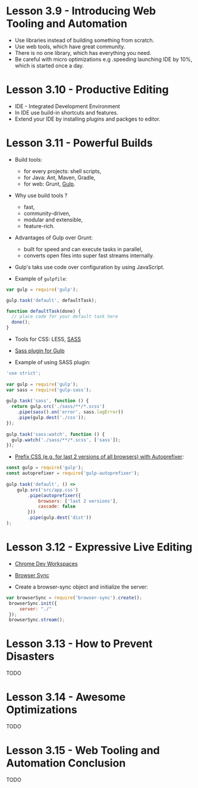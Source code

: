 # Lesson 3.9 - Introducing Web Tooling and Automation

* Use libraries instead of building something from scratch.
* Use web tools, which have great community.
* There is no one library, which has everything you need.
* Be careful with micro optimizations e.g .speeding launching IDE by 10%, which is started once a day.

# Lesson 3.10 - Productive Editing

* IDE - Integrated Development Environment
* In IDE use build-in shortcuts and features.
* Extend your IDE by installing plugins and packges to editor.

# Lesson 3.11 - Powerful Builds

* Build tools:
   * for every projects: shell scripts,
   * for Java: Ant, Maven, Gradle,
   * for web: Grunt, [Gulp](https://github.com/gulpjs/gulp/blob/master/docs/getting-started.md).
* Why use build tools ? 
   * fast,
   * community-driven,
   * modular and extensible,
   * feature-rich.
* Advantages of Gulp over Grunt:
   * built for speed and can execute tasks in parallel,
   * converts open files into super fast streams internally.
* Gulp's taks use code over configuration by using JavaScript.

* Example of ```gulpfile```:

```JavaScript
var gulp = require('gulp');

gulp.task('default', defaultTask);

function defaultTask(done) {
  // place code for your default task here
  done();
}
```

* Tools for CSS: LESS, [SASS](http://sass-lang.com/)
* [Sass plugin for Gulp](https://www.npmjs.com/package/gulp-sass)

* Example of using SASS plugin:

```JavaScript
'use strict';
 
var gulp = require('gulp');
var sass = require('gulp-sass');
 
gulp.task('sass', function () {
  return gulp.src('./sass/**/*.scss')
    .pipe(sass().on('error', sass.logError))
    .pipe(gulp.dest('./css'));
});
 
gulp.task('sass:watch', function () {
  gulp.watch('./sass/**/*.scss', ['sass']);
});
```

* [Prefix CSS (e.g. for last 2 versions of all browsers) with Autoprefixer](https://www.npmjs.com/package/gulp-autoprefixer):

```JavaScript
const gulp = require('gulp');
const autoprefixer = require('gulp-autoprefixer');
 
gulp.task('default', () =>
    gulp.src('src/app.css')
        .pipe(autoprefixer({
            browsers: ['last 2 versions'],
            cascade: false
        }))
        .pipe(gulp.dest('dist'))
);
```

# Lesson 3.12 - Expressive Live Editing

* [Chrome Dev Workspaces](https://developers.google.com/web/tools/setup/setup-workflow)
* [Browser Sync](https://browsersync.io/)

* Create a browser-sync object and initialize the server:

```JavaScript
var browserSync = require('browser-sync').create();
 browserSync.init({
     server: "./"
 });
 browserSync.stream();
```

# Lesson 3.13 - How to Prevent Disasters

TODO

# Lesson 3.14 - Awesome Optimizations

TODO

# Lesson 3.15 - Web Tooling and Automation Conclusion

TODO
